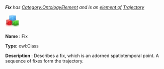 ___Fix__ 
 has
 [Category:OntologyElement](../../Category/OntologyElement "Category:OntologyElement") 
 and is an
 [element of](../../Property/ElementOf "Property:ElementOf") 
[Trajectory](../../Submissions/Trajectory "Submissions:Trajectory")_




  





[![Class](../images/thumb/2/27/Class.gif/45px-Class.gif)](../../Image/Class.gif "Class")


__Name__ 
 : Fix
 



__Type:__ 
 owl:Class
 



__Description__ 
 : Describes a fix, which is an adorned spatiotemporal point. A sequence of fixes form the trajectory.